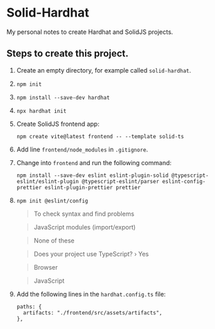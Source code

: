 # Solid-Hardhat

My personal notes to create Hardhat and SolidJS projects.

## Steps to create this project.

1. Create an empty directory, for example called `solid-hardhat`.
2. `npm init`
3. `npm install --save-dev hardhat`
4. `npx hardhat init`
5. Create SolidJS frontend app:

   `npm create vite@latest frontend -- --template solid-ts`

6. Add line `frontend/node_modules` in `.gitignore`.
7. Change into `frontend` and run the following command:
    
    `
    npm install --save-dev eslint eslint-plugin-solid @typescript-eslint/eslint-plugin @typescript-eslint/parser eslint-config-prettier eslint-plugin-prettier prettier
    `
8. `npm init @eslint/config`
    >To check syntax and find problems
    
    >JavaScript modules (import/export)
    
    >None of these
    
    >Does your project use TypeScript? › Yes
    
    >Browser
    
    >JavaScript

9. Add the following lines in the `hardhat.config.ts` file:

    ```
    paths: {
      artifacts: "./frontend/src/assets/artifacts",
    },
    ```